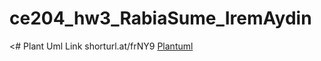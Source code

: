 # ce204_hw3_RabiaSume_IremAydin
<# Plant Uml Link 
shorturl.at/frNY9
[Plantuml](https://github.com/aydiremm/ce204_hw3_RabiaSume_IremAydin/assets/93473372/6ae73ad9-d7d9-4e03-8eec-8092af87ccc8)
